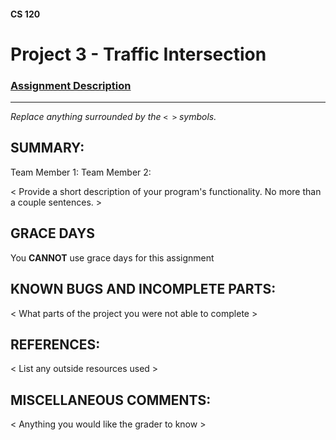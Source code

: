 #### CS 120
# Project 3 - Traffic Intersection

### [Assignment Description](https://docs.google.com/document/d/1WwkowlpttcRpM7B6tn03dAZelubIJXYO6hISxOFG67g/edit?usp=sharing)

***

_Replace anything surrounded by the `< >` symbols._

## SUMMARY:
Team Member 1:
Team Member 2:

 < Provide a short description of your program's functionality. No more than a couple sentences. >

## GRACE DAYS
 You **CANNOT** use grace days for this assignment

## KNOWN BUGS AND INCOMPLETE PARTS:
 < What parts of the project you were not able to complete >

## REFERENCES:
 < List any outside resources used >

## MISCELLANEOUS COMMENTS:
 < Anything you would like the grader to know >
